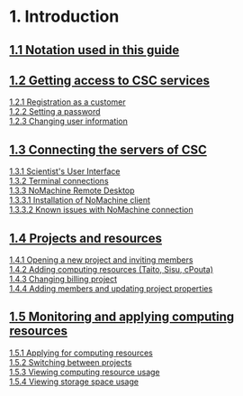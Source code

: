 # 1. Introduction

## [1.1 Notation used in this guide]

## [1.2 Getting access to CSC services]

[1.2.1 Registration as a customer][]  
[1.2.2 Setting a password][]  
[1.2.3 Changing user information]

## [1.3 Connecting the servers of CSC]

[1.3.1 Scientist's User Interface][]  
[1.3.2 Terminal connections][]  
[1.3.3 NoMachine Remote Desktop][]  
[1.3.3.1 Installation of NoMachine client][]  
[1.3.3.2 Known issues with NoMachine connection]

## [1.4 Projects and resources]

[1.4.1 Opening a new project and inviting members][]  
[1.4.2 Adding computing resources (Taito, Sisu, cPouta)][]  
[1.4.3 Changing billing project][]  
[1.4.4 Adding members and updating project properties]

## [1.5 Monitoring and applying computing resources]

[1.5.1 Applying for computing resources][]  
[1.5.2 Switching between projects][]  
[1.5.3 Viewing computing resource usage][]  
[1.5.4 Viewing storage space usage]

 

 

 

 

 

 

  [1.1 Notation used in this guide]: https://research.csc.fi/csc-guide-notation-used-in-this-guide
  [1.2 Getting access to CSC services]: https://research.csc.fi/csc-guide-getting-access-to-csc-services
  [1.2.1 Registration as a customer]: https://research.csc.fi/csc-guide-getting-access-to-csc-services#1.2.1
  [1.2.2 Setting a password]: https://research.csc.fi/csc-guide-getting-access-to-csc-services#1.2.2
  [1.2.3 Changing user information]: https://research.csc.fi/csc-guide-getting-access-to-csc-services#1.2.3
  [1.3 Connecting the servers of CSC]: https://research.csc.fi/csc-guide-connecting-the-servers-of-csc
  [1.3.1 Scientist's User Interface]: https://research.csc.fi/csc-guide-connecting-the-servers-of-csc#1.3.1
  [1.3.2 Terminal connections]: https://research.csc.fi/csc-guide-connecting-the-servers-of-csc#1.3.2
  [1.3.3 NoMachine Remote Desktop]: https://research.csc.fi/csc-guide-connecting-the-servers-of-csc#1.3.3
  [1.3.3.1 Installation of NoMachine client]: https://research.csc.fi/csc-guide-connecting-the-servers-of-csc#1.3.3.1
  [1.3.3.2 Known issues with NoMachine connection]: https://research.csc.fi/csc-guide-connecting-the-servers-of-csc#1.3.3.2
  [1.4 Projects and resources]: https://research.csc.fi/csc-guide-projects-and-resource-allocation
  [1.4.1 Opening a new project and inviting members]: https://research.csc.fi/csc-guide-projects-and-resource-allocation#1.4.1
  [1.4.2 Adding computing resources (Taito, Sisu, cPouta)]: https://research.csc.fi/csc-guide-projects-and-resource-allocation#1.4.2
  [1.4.3 Changing billing project]: https://research.csc.fi/csc-guide-projects-and-resource-allocation#1.4.3
  [1.4.4 Adding members and updating project properties]: https://research.csc.fi/csc-guide-projects-and-resource-allocation#1.4.4
  [1.5 Monitoring and applying computing resources]: https://research.csc.fi/csc-guide-computing-resources
  [1.5.1 Applying for computing resources]: https://research.csc.fi/csc-guide-computing-resources#1.5.1
  [1.5.2 Switching between projects]: https://research.csc.fi/csc-guide-computing-resources#1.5.2
  [1.5.3 Viewing computing resource usage]: https://research.csc.fi/csc-guide-computing-resources#1.5.3
  [1.5.4 Viewing storage space usage]: https://research.csc.fi/csc-guide-computing-resources#1.5.4
